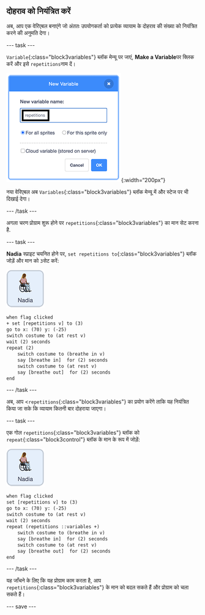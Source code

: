 ## दोहराव को नियंत्रित करें

अब, आप एक वेरिएबल बनाएंगे जो अंततः उपयोगकर्ता को प्रत्येक व्यायाम के दोहराव की संख्या को नियंत्रित करने की अनुमति देगा।

--- task ---

`Variable`{:class="block3variables"} ब्लॉक मेन्यू पर जाएं, **Make a Variable**पर क्लिक करें और इसे `repetitions`नाम दें।

![एक नया वेरिएबल डायलॉग बॉक्स बनाना](images/createRepetitionsVariable.png){:width=“200px”}

नया वेरिएबल अब `Variables`{:class="block3variables"} ब्लॉक मेन्यू में और स्टेज पर भी दिखाई देगा।

--- /task ---

अगला चरण प्रोग्राम शुरू होने पर `repetitions`{:class="block3variables"} का मान सेट करना है.

--- task ---

**Nadia** स्प्राइट चयनित होने पर, `set repetitions to`{:class="block3variables"} ब्लॉक जोड़ें और मान को `3`सेट करें:

![Nadia स्प्राइट आइकन](images/nadia_sprite.png)

```blocks3
when flag clicked
+ set [repetitions v] to (3)
go to x: (70) y: (-25)
switch costume to (at rest v)
wait (2) seconds
repeat (2)
    switch costume to (breathe in v)
    say [breathe in]  for (2) seconds
    switch costume to (at rest v)
    say [breathe out]  for (2) seconds
end
```

--- /task ---

अब, आप <`repetitions`{:class="block3variables"} का प्रयोग करेंगे ताकि यह नियंत्रित किया जा सके कि व्यायाम कितनी बार दोहराया जाएगा।

--- task ---

एक गोल `repetitions`{:class="block3variables"} ब्लॉक को `repeat`{:class="block3control"} ब्लॉक के मान के रूप में जोड़ें:

![Nadia स्प्राइट आइकन](images/nadia_sprite.png)

```blocks3
when flag clicked
set [repetitions v] to (3)
go to x: (70) y: (-25)
switch costume to (at rest v)
wait (2) seconds
repeat (repetitions ::variables +)
    switch costume to (breathe in v)
    say [breathe in]  for (2) seconds
    switch costume to (at rest v)
    say [breathe out]  for (2) seconds
end
```

--- /task ---

यह जाँचने के लिए कि यह प्रोग्राम काम करता है, आप `repetitions`{:class="block3variables"} के मान को बदल सकते हैं और प्रोग्राम को चला सकते हैं।

--- save ---
